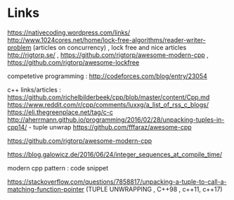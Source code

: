 # Links

https://nativecoding.wordpress.com/links/
http://www.1024cores.net/home/lock-free-algorithms/reader-writer-problem (articles on concurrency) , lock free and nice articles http://rigtorp.se/ , https://github.com/rigtorp/awesome-modern-cpp , https://github.com/rigtorp/awesome-lockfree



competetive programming : http://codeforces.com/blog/entry/23054


c++ links/articles :
https://github.com/richelbilderbeek/cpp/blob/master/content/Cpp.md
https://www.reddit.com/r/cpp/comments/luxxg/a_list_of_rss_c_blogs/
https://eli.thegreenplace.net/tag/c-c
http://aherrmann.github.io/programming/2016/02/28/unpacking-tuples-in-cpp14/ - tuple unwrap
https://github.com/fffaraz/awesome-cpp


https://github.com/rigtorp/awesome-modern-cpp



https://blog.galowicz.de/2016/06/24/integer_sequences_at_compile_time/



modern cpp pattern : code snippet

https://stackoverflow.com/questions/7858817/unpacking-a-tuple-to-call-a-matching-function-pointer (TUPLE UNWRAPPING , C++98 , c++11, c++17)
